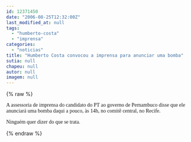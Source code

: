 ```yaml
---
id: 12371450
date: "2006-08-25T12:32:00Z"
last_modified_at: null
tags:
  - "humberto-costa"
  - "imprensa"
categories:
  - "noticias"
title: "Humberto Costa convocou a imprensa para anunciar uma bomba"
sutia: null
chapeu: null
autor: null
imagem: null
---
```

{% raw %}
<p><P><FONT face=Verdana>A assessoria de imprensa do candidato do PT ao governo de Pernambuco disse que ele anunciará uma bomba daqui a pouco, às 14h, no comitê central, no Recife.</FONT></P></p>
<p><P><FONT face=Verdana>Ninguém quer dizer do que se trata.</FONT></P> </p>
{% endraw %}